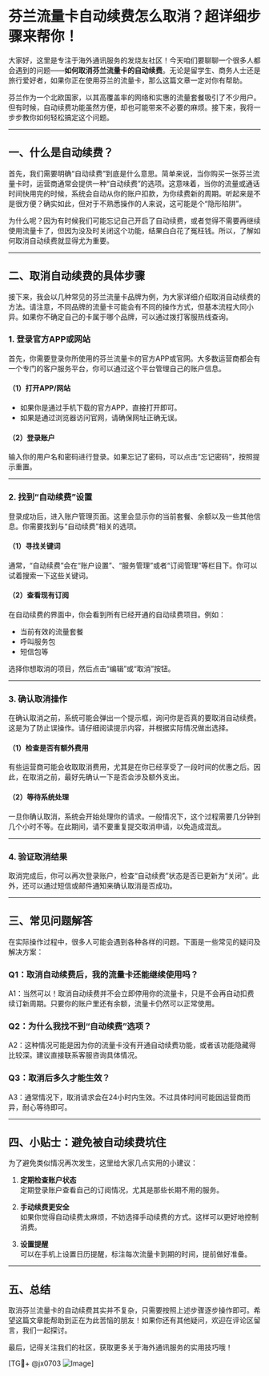 # 芬兰流量卡自动续费怎么取消？超详细步骤来帮你！

大家好，这里是专注于海外通讯服务的发烧友社区！今天咱们要聊聊一个很多人都会遇到的问题——**如何取消芬兰流量卡的自动续费**。无论是留学生、商务人士还是旅行爱好者，如果你正在使用芬兰的流量卡，那么这篇文章一定对你有帮助。

芬兰作为一个北欧国家，以其高覆盖率的网络和实惠的流量套餐吸引了不少用户。但有时候，自动续费功能虽然方便，却也可能带来不必要的麻烦。接下来，我将一步步教你如何轻松搞定这个问题。

---

## 一、什么是自动续费？

首先，我们需要明确“自动续费”到底是什么意思。简单来说，当你购买一张芬兰流量卡时，运营商通常会提供一种“自动续费”的选项。这意味着，当你的流量或通话时间快用完的时候，系统会自动从你的账户扣款，为你续费新的周期。听起来是不是很方便？确实如此，但对于不熟悉操作的人来说，这可能是个“隐形陷阱”。

为什么呢？因为有时候我们可能忘记自己开启了自动续费，或者觉得不需要再继续使用流量卡了，但因为没及时关闭这个功能，结果白白花了冤枉钱。所以，了解如何取消自动续费就显得尤为重要。

---

## 二、取消自动续费的具体步骤

接下来，我会以几种常见的芬兰流量卡品牌为例，为大家详细介绍取消自动续费的方法。请注意，不同品牌的流量卡可能会有不同的操作方式，但基本流程大同小异。如果你不确定自己的卡属于哪个品牌，可以通过拨打客服热线查询。

### 1. 登录官方APP或网站

首先，你需要登录你所使用的芬兰流量卡的官方APP或官网。大多数运营商都会有一个专门的客户服务平台，你可以通过这个平台管理自己的账户信息。

#### （1）打开APP/网站
- 如果你是通过手机下载的官方APP，直接打开即可。
- 如果是通过浏览器访问官网，请确保网址正确无误。

#### （2）登录账户
输入你的用户名和密码进行登录。如果忘记了密码，可以点击“忘记密码”，按照提示重置。

---

### 2. 找到“自动续费”设置

登录成功后，进入账户管理页面。这里会显示你的当前套餐、余额以及一些其他信息。你需要找到与“自动续费”相关的选项。

#### （1）寻找关键词
通常，“自动续费”会在“账户设置”、“服务管理”或者“订阅管理”等栏目下。你可以试着搜索一下这些关键词。

#### （2）查看现有订阅
在自动续费的界面中，你会看到所有已经开通的自动续费项目。例如：
- 当前有效的流量套餐
- 呼叫服务包
- 短信包等

选择你想取消的项目，然后点击“编辑”或“取消”按钮。

---

### 3. 确认取消操作

在确认取消之前，系统可能会弹出一个提示框，询问你是否真的要取消自动续费。这是为了防止误操作。请仔细阅读提示内容，并根据实际情况做出选择。

#### （1）检查是否有额外费用
有些运营商可能会收取取消费用，尤其是在你已经享受了一段时间的优惠之后。因此，在取消之前，最好先确认一下是否会涉及额外支出。

#### （2）等待系统处理
一旦你确认取消，系统会开始处理你的请求。一般情况下，这个过程需要几分钟到几个小时不等。在此期间，请不要重复提交取消申请，以免造成混乱。

---

### 4. 验证取消结果

取消完成后，你可以再次登录账户，检查“自动续费”状态是否已更新为“关闭”。此外，还可以通过短信或邮件通知来确认取消是否成功。

---

## 三、常见问题解答

在实际操作过程中，很多人可能会遇到各种各样的问题。下面是一些常见的疑问及解决方案：

### Q1：取消自动续费后，我的流量卡还能继续使用吗？
A1：当然可以！取消自动续费并不会立即停用你的流量卡，只是不会再自动扣费续订新周期。只要你的账户里还有余额，流量卡仍然可以正常使用。

### Q2：为什么我找不到“自动续费”选项？
A2：这种情况可能是因为你的流量卡没有开通自动续费功能，或者该功能隐藏得比较深。建议直接联系客服咨询具体情况。

### Q3：取消后多久才能生效？
A3：通常情况下，取消请求会在24小时内生效。不过具体时间可能因运营商而异，耐心等待即可。

---

## 四、小贴士：避免被自动续费坑住

为了避免类似情况再次发生，这里给大家几点实用的小建议：

1. **定期检查账户状态**  
   定期登录账户查看自己的订阅情况，尤其是那些长期不用的服务。

2. **手动续费更安全**  
   如果你觉得自动续费太麻烦，不妨选择手动续费的方式。这样可以更好地控制消费。

3. **设置提醒**  
   可以在手机上设置日历提醒，标注每次流量卡到期的时间，提前做好准备。

---

## 五、总结

取消芬兰流量卡的自动续费其实并不复杂，只需要按照上述步骤逐步操作即可。希望这篇文章能帮助到正在为此苦恼的朋友！如果你还有其他疑问，欢迎在评论区留言，我们一起探讨。

最后，记得关注我们的社区，获取更多关于海外通讯服务的实用技巧哦！

[TG💪+ @jx0703 ![Image](https://github.com/user-attachments/assets/dbca1d08-cadb-493c-b0ec-ad6f7a83f270)]